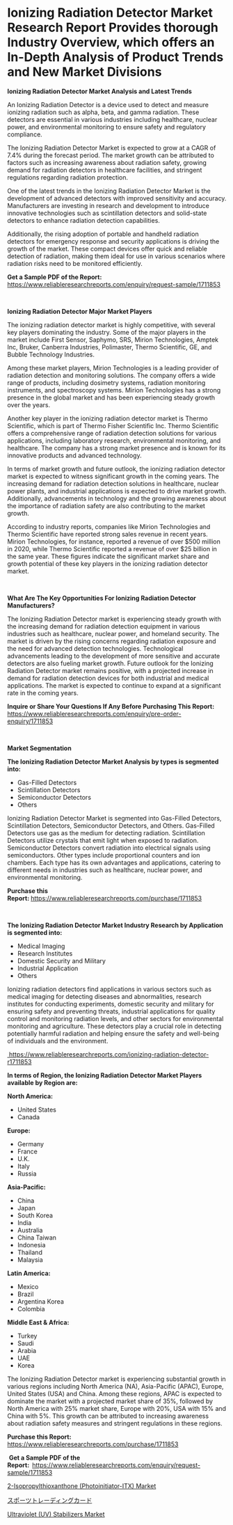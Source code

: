 <p><h1>Ionizing Radiation Detector Market Research Report Provides thorough Industry Overview, which offers an In-Depth Analysis of Product Trends and New Market Divisions</h1></p><p><strong>Ionizing Radiation Detector Market Analysis and Latest Trends</strong></p>
<p><p>An Ionizing Radiation Detector is a device used to detect and measure ionizing radiation such as alpha, beta, and gamma radiation. These detectors are essential in various industries including healthcare, nuclear power, and environmental monitoring to ensure safety and regulatory compliance.</p><p>The Ionizing Radiation Detector Market is expected to grow at a CAGR of 7.4% during the forecast period. The market growth can be attributed to factors such as increasing awareness about radiation safety, growing demand for radiation detectors in healthcare facilities, and stringent regulations regarding radiation protection.</p><p>One of the latest trends in the Ionizing Radiation Detector Market is the development of advanced detectors with improved sensitivity and accuracy. Manufacturers are investing in research and development to introduce innovative technologies such as scintillation detectors and solid-state detectors to enhance radiation detection capabilities.</p><p>Additionally, the rising adoption of portable and handheld radiation detectors for emergency response and security applications is driving the growth of the market. These compact devices offer quick and reliable detection of radiation, making them ideal for use in various scenarios where radiation risks need to be monitored efficiently.</p></p>
<p><strong>Get a Sample PDF of the Report:&nbsp;</strong> <a href="https://www.reliableresearchreports.com/enquiry/request-sample/1711853">https://www.reliableresearchreports.com/enquiry/request-sample/1711853</a></p>
<p>&nbsp;</p>
<p><strong>Ionizing Radiation Detector Major Market Players</strong></p>
<p><p>The ionizing radiation detector market is highly competitive, with several key players dominating the industry. Some of the major players in the market include First Sensor, Saphymo, SRS, Mirion Technologies, Amptek Inc, Bruker, Canberra Industries, Polimaster, Thermo Scientific, GE, and Bubble Technology Industries.</p><p>Among these market players, Mirion Technologies is a leading provider of radiation detection and monitoring solutions. The company offers a wide range of products, including dosimetry systems, radiation monitoring instruments, and spectroscopy systems. Mirion Technologies has a strong presence in the global market and has been experiencing steady growth over the years.</p><p>Another key player in the ionizing radiation detector market is Thermo Scientific, which is part of Thermo Fisher Scientific Inc. Thermo Scientific offers a comprehensive range of radiation detection solutions for various applications, including laboratory research, environmental monitoring, and healthcare. The company has a strong market presence and is known for its innovative products and advanced technology.</p><p>In terms of market growth and future outlook, the ionizing radiation detector market is expected to witness significant growth in the coming years. The increasing demand for radiation detection solutions in healthcare, nuclear power plants, and industrial applications is expected to drive market growth. Additionally, advancements in technology and the growing awareness about the importance of radiation safety are also contributing to the market growth.</p><p>According to industry reports, companies like Mirion Technologies and Thermo Scientific have reported strong sales revenue in recent years. Mirion Technologies, for instance, reported a revenue of over $500 million in 2020, while Thermo Scientific reported a revenue of over $25 billion in the same year. These figures indicate the significant market share and growth potential of these key players in the ionizing radiation detector market.</p></p>
<p>&nbsp;</p>
<p><strong>What Are The Key Opportunities For Ionizing Radiation Detector Manufacturers?</strong></p>
<p><p>The Ionizing Radiation Detector market is experiencing steady growth with the increasing demand for radiation detection equipment in various industries such as healthcare, nuclear power, and homeland security. The market is driven by the rising concerns regarding radiation exposure and the need for advanced detection technologies. Technological advancements leading to the development of more sensitive and accurate detectors are also fueling market growth. Future outlook for the Ionizing Radiation Detector market remains positive, with a projected increase in demand for radiation detection devices for both industrial and medical applications. The market is expected to continue to expand at a significant rate in the coming years.</p></p>
<p><strong>Inquire or Share Your Questions If Any Before Purchasing This Report:</strong> <a href="https://www.reliableresearchreports.com/enquiry/pre-order-enquiry/1711853">https://www.reliableresearchreports.com/enquiry/pre-order-enquiry/1711853</a></p>
<p>&nbsp;</p>
<p><strong>Market Segmentation</strong></p>
<p><strong>The Ionizing Radiation Detector Market Analysis by types is segmented into:</strong></p>
<p><ul><li>Gas-Filled Detectors</li><li>Scintillation Detectors</li><li>Semiconductor Detectors</li><li>Others</li></ul></p>
<p><p>Ionizing Radiation Detector Market is segmented into Gas-Filled Detectors, Scintillation Detectors, Semiconductor Detectors, and Others. Gas-Filled Detectors use gas as the medium for detecting radiation. Scintillation Detectors utilize crystals that emit light when exposed to radiation. Semiconductor Detectors convert radiation into electrical signals using semiconductors. Other types include proportional counters and ion chambers. Each type has its own advantages and applications, catering to different needs in industries such as healthcare, nuclear power, and environmental monitoring.</p></p>
<p><strong>Purchase this Report:&nbsp;</strong><a href="https://www.reliableresearchreports.com/purchase/1711853">https://www.reliableresearchreports.com/purchase/1711853</a></p>
<p>&nbsp;</p>
<p><strong>The Ionizing Radiation Detector Market Industry Research by Application is segmented into:</strong></p>
<p><ul><li>Medical Imaging</li><li>Research Institutes</li><li>Domestic Security and Military</li><li>Industrial Application</li><li>Others</li></ul></p>
<p><p>Ionizing radiation detectors find applications in various sectors such as medical imaging for detecting diseases and abnormalities, research institutes for conducting experiments, domestic security and military for ensuring safety and preventing threats, industrial applications for quality control and monitoring radiation levels, and other sectors for environmental monitoring and agriculture. These detectors play a crucial role in detecting potentially harmful radiation and helping ensure the safety and well-being of individuals and the environment.</p></p>
<p><a href="https://www.reliableresearchreports.com/ionizing-radiation-detector-r1711853">&nbsp;https://www.reliableresearchreports.com/ionizing-radiation-detector-r1711853</a></p>
<p><strong>In terms of Region, the Ionizing Radiation Detector Market Players available by Region are:</strong></p>
<p>
    <p> <strong> North America: </strong>
        <ul>
            <li>United States</li>
            <li>Canada</li>
        </ul>
        </p> 
    <p> <strong> Europe: </strong>
        <ul>
            <li>Germany</li>
            <li>France</li>
            <li>U.K.</li>
            <li>Italy</li>
            <li>Russia</li>
        </ul>
        </p> 
    <p> <strong> Asia-Pacific: </strong>
        <ul>
            <li>China</li>
            <li>Japan</li>
            <li>South Korea</li>
            <li>India</li>
            <li>Australia</li>
            <li>China Taiwan</li>
            <li>Indonesia</li>
            <li>Thailand</li>
            <li>Malaysia</li>
        </ul>
        </p> 
    <p> <strong> Latin America: </strong>
        <ul>
            <li>Mexico</li>
            <li>Brazil</li>
            <li>Argentina Korea</li>
            <li>Colombia</li>
        </ul>
        </p> 
    <p> <strong> Middle East & Africa: </strong>
        <ul>
            <li>Turkey</li>
            <li>Saudi</li>
            <li>Arabia</li>
            <li>UAE</li>
            <li>Korea</li>
        </ul>
    </p>
    </p>
<p><p>The Ionizing Radiation Detector market is experiencing substantial growth in various regions including North America (NA), Asia-Pacific (APAC), Europe, United States (USA) and China. Among these regions, APAC is expected to dominate the market with a projected market share of 35%, followed by North America with 25% market share, Europe with 20%, USA with 15% and China with 5%. This growth can be attributed to increasing awareness about radiation safety measures and stringent regulations in these regions.</p></p>
<p><strong>Purchase this Report: </strong><a href="https://www.reliableresearchreports.com/purchase/1711853">https://www.reliableresearchreports.com/purchase/1711853</a></p>
<p>&nbsp;<strong>Get a Sample PDF of the Report:&nbsp;&nbsp;</strong><a href="https://www.reliableresearchreports.com/enquiry/request-sample/1711853">https://www.reliableresearchreports.com/enquiry/request-sample/1711853</a></p>
<p><strong></strong></p>
<p><p><a href="https://www.linkedin.com/pulse/2-isopropylthioxanthone-photoinitiator-itx-market-provides-comprehensive-j53je?trackingId=HRhpswsR5%2FM6lz1V1SHYUA%3D%3D">2-Isopropylthioxanthone (Photoinitiator-ITX) Market</a></p><p><a href="https://github.com/SarahFahey88/Market-Research-Report-List-1/blob/main/362127629855.md">スポーツトレーディングカード</a></p><p><a href="https://www.linkedin.com/pulse/ultraviolet-uv-stabilizers-market-furnish-information-size-share-luwxe?trackingId=GRUC3QLaXg3yF308L%2B9D9A%3D%3D">Ultraviolet  (UV) Stabilizers Market</a></p></p>